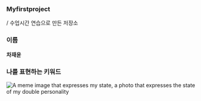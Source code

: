 ### Myfirstproject
/ 수업시간 연습으로 만든 저장소

### 이름
**차재윤**

### 나를 표현하는 키워드
![A meme image that expresses my state, a photo that expresses the state of my double personality](https://x.com/SZ7ZNCT/status/1532564352666312706/photo/1)
